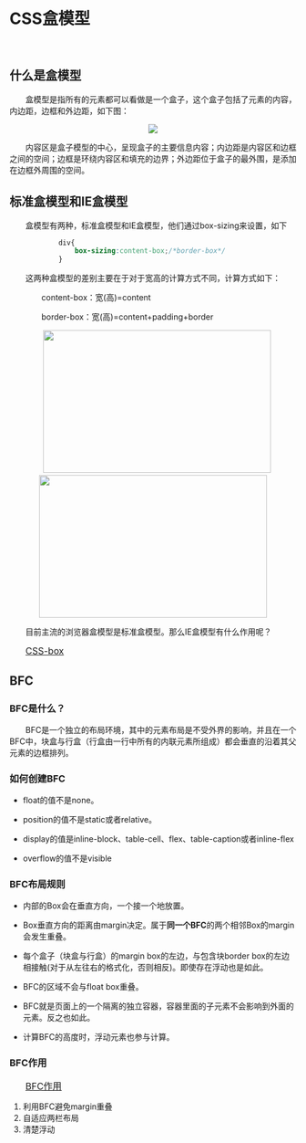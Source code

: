 # CSS盒模型

<br/>

## 什么是盒模型

　　盒模型是指所有的元素都可以看做是一个盒子，这个盒子包括了元素的内容，内边距，边框和外边距，如下图：

<div align="center">
  <img  src='img/css-box.png'></img>
</div>

　　内容区是盒子模型的中心，呈现盒子的主要信息内容；内边距是内容区和边框之间的空间；边框是环绕内容区和填充的边界；外边距位于盒子的最外围，是添加在边框外周围的空间。

## 标准盒模型和IE盒模型

　　盒模型有两种，标准盒模型和IE盒模型，他们通过box-sizing来设置，如下

```css
            div{
                box-sizing:content-box;/*border-box*/
            }
```

　　这两种盒模型的差别主要在于对于宽高的计算方式不同，计算方式如下：

　　　　content-box：宽(高)=content

　　　　border-box：宽(高)=content+padding+border

<div align="center">
　<img width='400' height='250' src='img/normal-box.jpeg'></img>
  <img width='400' height='250' src='img/ie-box.jpeg'></img>
</div>

　　目前主流的浏览器盒模型是标准盒模型。那么IE盒模型有什么作用呢？

<a style='margin-left:28px;font-size:16px;' href="/css-box" target="_blank">CSS-box</a>

## BFC

### BFC是什么？

　　BFC是一个独立的布局环境，其中的元素布局是不受外界的影响，并且在一个BFC中，块盒与行盒（行盒由一行中所有的内联元素所组成）都会垂直的沿着其父元素的边框排列。

### 如何创建BFC

- float的值不是none。

- position的值不是static或者relative。

- display的值是inline-block、table-cell、flex、table-caption或者inline-flex

- overflow的值不是visible

### BFC布局规则

- 内部的Box会在垂直方向，一个接一个地放置。

- Box垂直方向的距离由margin决定。属于**同一个BFC**的两个相邻Box的margin会发生重叠。

- 每个盒子（块盒与行盒）的margin box的左边，与包含块border box的左边相接触(对于从左往右的格式化，否则相反)。即使存在浮动也是如此。

- BFC的区域不会与float box重叠。

- BFC就是页面上的一个隔离的独立容器，容器里面的子元素不会影响到外面的元素。反之也如此。

- 计算BFC的高度时，浮动元素也参与计算。

### BFC作用

<a style='margin-left:28px;font-size:16px;' href="/css-box" target="_blank">BFC作用</a>

1. 利用BFC避免margin重叠
2. 自适应两栏布局
3. 清楚浮动
